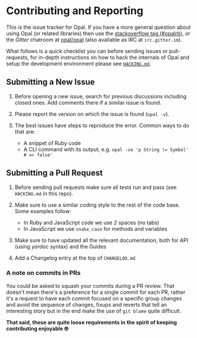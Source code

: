 # Contributing and Reporting

This is the issue tracker for Opal. If you have a more general question about
using Opal (or related libraries) then use the [stackoverflow tag (#opalrb)][SO], or the *Gitter* chatroom at [opal/opal][gitter]
(also available as IRC at `irc.gitter.im`).

[SO]: http://stackoverflow.com/questions/ask?tags=opalrb
[gitter]: https://gitter.im/opal/opal

What follows is a quick checklist you can before sending issues or pull-requests, for in-depth instructions on how to hack the internals of Opal and setup the development environment please see [`HACKING.md`][hacking].

[hacking]: https://github.com/opal/opal/blob/master/HACKING.md

## Submitting a New Issue

1.  Before opening a new issue, search for previous discussions including closed
    ones. Add comments there if a similar issue is found.

2.  Please report the version on which the issue is found (`opal -v`).

3.  The best issues have steps to reproduce the error. Common ways to do that are:
    - A snippet of Ruby code
    - A CLI command with its output, e.g. `opal -ve 'p String != Symbol' # => false'`


## Submitting a Pull Request

1.  Before sending pull requests make sure all tests run and pass (see `HACKING.md` in this repo).

2.  Make sure to use a similar coding style to the rest of the code base. Some examples follow:
    - In Ruby and JavaScript code we use 2 spaces (no tabs)
    - In JavaScript we use `snake_case` for methods and variables

3.  Make sure to have updated all the relevant documentation, both for API (using _yardoc_ syntax) and the Guides

4.  Add a Changelog entry at the top of `CHANGELOG.md`


### A note on commits in PRs

You could be asked to squash your commits during a PR review. That doesn't mean there's a preference for a single commit for each PR, rather it's a request to have each commit focused on a specific group changes and avoid the sequence of changes, fixups and reverts that tell an interesting story but in the end make the use of `git blame` quite difficult.

__That said, these are quite loose requirements in the spirit of keeping contributing enjoyable 🤓__


